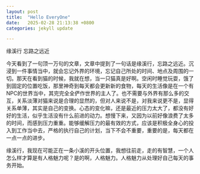 ```yaml
---
layout: post
title:  "Hello EveryOne"
date:   2025-02-28 21:13:38 +0800
categories: jekyll update

---
```


缘溪行 忘路之远近



今天看到了一句顶一万句的文章，文章中提到了一句话是缘溪行，忘路之远近。沉浸到一件事情当中，就会忘记外界的环境，忘记自己所处的时间、地点及周围的一切。那天在看到猫的时候，我就在想，当一只猫真是好啊。空闲时睡觉玩耍，饿了到固定的位置吃饭，那里神奇到每天都会更新新的食物，每天的生活像是在一个有NPC的世界当中，其完完全全俨作世界的主人了。也不需要与外界有那么多的交互，关系淡薄对猫来说是合理的显然的，但对人来说不是，对我来说更不是，显得关系单薄，其实是自己的变换。心态的变化嘛，还是最近的压力太大了，都没有好好的生活，似乎生活没有什么前进的动力。想慢下来，又因为以前好像浪费了太多的时间，而感到压力重重。能够缓解压力的最有效的方式，应该是积极全身心的投入到工作当中去，严格的执行自己的计划，当下不会不重要，重要的是，每天都在一点一点的进步。



缘溪行，我现在可能正在一条小溪的开头位置，我想往前走，走的有智慧，一个人怎么样才算是有人格魅力呢？是的啊，人格魅力。人格魅力从处理好自己每天的事务开始。